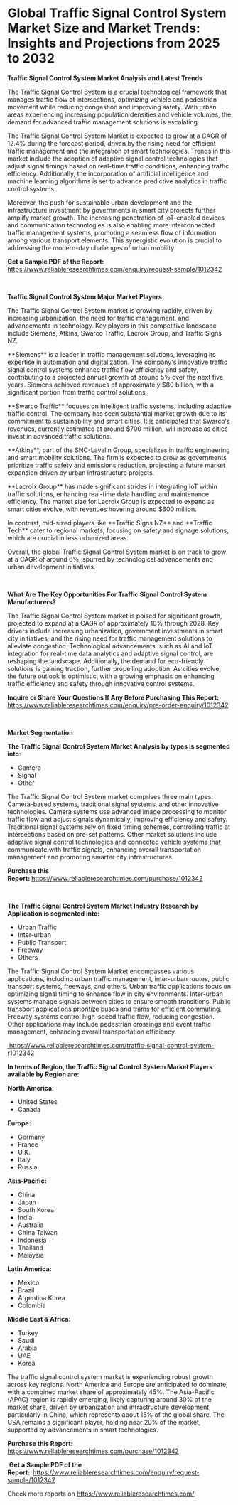 <p><h1>Global Traffic Signal Control System Market Size and Market Trends: Insights and Projections from 2025 to 2032</h1></p><p><strong>Traffic Signal Control System Market Analysis and Latest Trends</strong></p>
<p><p>The Traffic Signal Control System is a crucial technological framework that manages traffic flow at intersections, optimizing vehicle and pedestrian movement while reducing congestion and improving safety. With urban areas experiencing increasing population densities and vehicle volumes, the demand for advanced traffic management solutions is escalating.</p><p>The Traffic Signal Control System Market is expected to grow at a CAGR of 12.4% during the forecast period, driven by the rising need for efficient traffic management and the integration of smart technologies. Trends in this market include the adoption of adaptive signal control technologies that adjust signal timings based on real-time traffic conditions, enhancing traffic efficiency. Additionally, the incorporation of artificial intelligence and machine learning algorithms is set to advance predictive analytics in traffic control systems.</p><p>Moreover, the push for sustainable urban development and the infrastructure investment by governments in smart city projects further amplify market growth. The increasing penetration of IoT-enabled devices and communication technologies is also enabling more interconnected traffic management systems, promoting a seamless flow of information among various transport elements. This synergistic evolution is crucial to addressing the modern-day challenges of urban mobility.</p></p>
<p><strong>Get a Sample PDF of the Report:&nbsp;</strong> <a href="https://www.reliableresearchtimes.com/enquiry/request-sample/1012342?utm_campaign=2956&utm_medium=2&utm_source=Github&utm_content=ia&utm_term=06032025&utm_id=traffic-signal-control-system">https://www.reliableresearchtimes.com/enquiry/request-sample/1012342</a></p>
<p>&nbsp;</p>
<p><strong>Traffic Signal Control System Major Market Players</strong></p>
<p><p>The Traffic Signal Control System market is growing rapidly, driven by increasing urbanization, the need for traffic management, and advancements in technology. Key players in this competitive landscape include Siemens, Atkins, Swarco Traffic, Lacroix Group, and Traffic Signs NZ.</p><p>**Siemens** is a leader in traffic management solutions, leveraging its expertise in automation and digitalization. The company's innovative traffic signal control systems enhance traffic flow efficiency and safety, contributing to a projected annual growth of around 5% over the next five years. Siemens achieved revenues of approximately $80 billion, with a significant portion from traffic control solutions.</p><p>**Swarco Traffic** focuses on intelligent traffic systems, including adaptive traffic control. The company has seen substantial market growth due to its commitment to sustainability and smart cities. It is anticipated that Swarco's revenues, currently estimated at around $700 million, will increase as cities invest in advanced traffic solutions.</p><p>**Atkins**, part of the SNC-Lavalin Group, specializes in traffic engineering and smart mobility solutions. The firm is expected to grow as governments prioritize traffic safety and emissions reduction, projecting a future market expansion driven by urban infrastructure projects.</p><p>**Lacroix Group** has made significant strides in integrating IoT within traffic solutions, enhancing real-time data handling and maintenance efficiency. The market size for Lacroix Group is expected to expand as smart cities evolve, with revenues hovering around $600 million.</p><p>In contrast, mid-sized players like **Traffic Signs NZ** and **Traffic Tech** cater to regional markets, focusing on safety and signage solutions, which are crucial in less urbanized areas.</p><p>Overall, the global Traffic Signal Control System market is on track to grow at a CAGR of around 6%, spurred by technological advancements and urban development initiatives.</p></p>
<p>&nbsp;</p>
<p><strong>What Are The Key Opportunities For Traffic Signal Control System Manufacturers?</strong></p>
<p><p>The Traffic Signal Control System market is poised for significant growth, projected to expand at a CAGR of approximately 10% through 2028. Key drivers include increasing urbanization, government investments in smart city initiatives, and the rising need for traffic management solutions to alleviate congestion. Technological advancements, such as AI and IoT integration for real-time data analytics and adaptive signal control, are reshaping the landscape. Additionally, the demand for eco-friendly solutions is gaining traction, further propelling adoption. As cities evolve, the future outlook is optimistic, with a growing emphasis on enhancing traffic efficiency and safety through innovative control systems.</p></p>
<p><strong>Inquire or Share Your Questions If Any Before Purchasing This Report:</strong> <a href="https://www.reliableresearchtimes.com/enquiry/pre-order-enquiry/1012342?utm_campaign=2956&utm_medium=2&utm_source=Github&utm_content=ia&utm_term=06032025&utm_id=traffic-signal-control-system">https://www.reliableresearchtimes.com/enquiry/pre-order-enquiry/1012342</a></p>
<p>&nbsp;</p>
<p><strong>Market Segmentation</strong></p>
<p><strong>The Traffic Signal Control System Market Analysis by types is segmented into:</strong></p>
<p><ul><li>Camera</li><li>Signal</li><li>Other</li></ul></p>
<p><p>The Traffic Signal Control System market comprises three main types: Camera-based systems, traditional signal systems, and other innovative technologies. Camera systems use advanced image processing to monitor traffic flow and adjust signals dynamically, improving efficiency and safety. Traditional signal systems rely on fixed timing schemes, controlling traffic at intersections based on pre-set patterns. Other market solutions include adaptive signal control technologies and connected vehicle systems that communicate with traffic signals, enhancing overall transportation management and promoting smarter city infrastructures.</p></p>
<p><strong>Purchase this Report:&nbsp;</strong><a href="https://www.reliableresearchtimes.com/purchase/1012342?utm_campaign=2956&utm_medium=2&utm_source=Github&utm_content=ia&utm_term=06032025&utm_id=traffic-signal-control-system">https://www.reliableresearchtimes.com/purchase/1012342</a></p>
<p>&nbsp;</p>
<p><strong>The Traffic Signal Control System Market Industry Research by Application is segmented into:</strong></p>
<p><ul><li>Urban Traffic</li><li>Inter-urban</li><li>Public Transport</li><li>Freeway</li><li>Others</li></ul></p>
<p><p>The Traffic Signal Control System Market encompasses various applications, including urban traffic management, inter-urban routes, public transport systems, freeways, and others. Urban traffic applications focus on optimizing signal timing to enhance flow in city environments. Inter-urban systems manage signals between cities to ensure smooth transitions. Public transport applications prioritize buses and trams for efficient commuting. Freeway systems control high-speed traffic flow, reducing congestion. Other applications may include pedestrian crossings and event traffic management, enhancing overall transportation efficiency.</p></p>
<p><a href="https://www.reliableresearchtimes.com/traffic-signal-control-system-r1012342?utm_campaign=2956&utm_medium=2&utm_source=Github&utm_content=ia&utm_term=06032025&utm_id=traffic-signal-control-system">&nbsp;https://www.reliableresearchtimes.com/traffic-signal-control-system-r1012342</a></p>
<p><strong>In terms of Region, the Traffic Signal Control System Market Players available by Region are:</strong></p>
<p>
    <p> <strong> North America: </strong>
        <ul>
            <li>United States</li>
            <li>Canada</li>
        </ul>
        </p> 
    <p> <strong> Europe: </strong>
        <ul>
            <li>Germany</li>
            <li>France</li>
            <li>U.K.</li>
            <li>Italy</li>
            <li>Russia</li>
        </ul>
        </p> 
    <p> <strong> Asia-Pacific: </strong>
        <ul>
            <li>China</li>
            <li>Japan</li>
            <li>South Korea</li>
            <li>India</li>
            <li>Australia</li>
            <li>China Taiwan</li>
            <li>Indonesia</li>
            <li>Thailand</li>
            <li>Malaysia</li>
        </ul>
        </p> 
    <p> <strong> Latin America: </strong>
        <ul>
            <li>Mexico</li>
            <li>Brazil</li>
            <li>Argentina Korea</li>
            <li>Colombia</li>
        </ul>
        </p> 
    <p> <strong> Middle East & Africa: </strong>
        <ul>
            <li>Turkey</li>
            <li>Saudi</li>
            <li>Arabia</li>
            <li>UAE</li>
            <li>Korea</li>
        </ul>
    </p>
    </p>
<p><p>The traffic signal control system market is experiencing robust growth across key regions. North America and Europe are anticipated to dominate, with a combined market share of approximately 45%. The Asia-Pacific (APAC) region is rapidly emerging, likely capturing around 30% of the market share, driven by urbanization and infrastructure development, particularly in China, which represents about 15% of the global share. The USA remains a significant player, holding near 20% of the market, supported by advancements in smart technologies.</p></p>
<p><strong>Purchase this Report: </strong><a href="https://www.reliableresearchtimes.com/purchase/1012342?utm_campaign=2956&utm_medium=2&utm_source=Github&utm_content=ia&utm_term=06032025&utm_id=traffic-signal-control-system">https://www.reliableresearchtimes.com/purchase/1012342</a></p>
<p>&nbsp;<strong>Get a Sample PDF of the Report:&nbsp;&nbsp;</strong><a href="https://www.reliableresearchtimes.com/enquiry/request-sample/1012342?utm_campaign=2956&utm_medium=2&utm_source=Github&utm_content=ia&utm_term=06032025&utm_id=traffic-signal-control-system">https://www.reliableresearchtimes.com/enquiry/request-sample/1012342</a></p>
<p><strong></strong></p>
<p>Check more reports on <a href="https://www.reliableresearchtimes.com/?utm_campaign=2956&utm_medium=2&utm_source=Github&utm_content=ia&utm_term=06032025&utm_id=traffic-signal-control-system">https://www.reliableresearchtimes.com/</a></p>